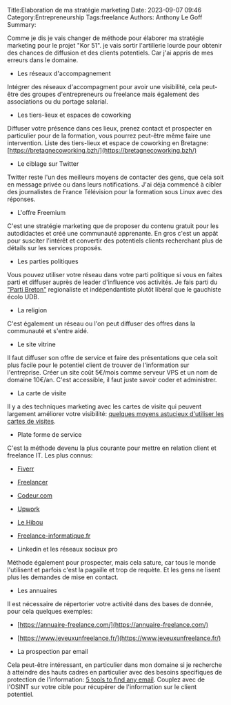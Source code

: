 Title:Elaboration de ma stratégie marketing
Date: 2023-09-07 09:46
Category:Entrepreneurship
Tags:freelance
Authors: Anthony Le Goff
Summary:

Comme je dis je vais changer de méthode pour élaborer ma stratégie marketing pour le projet "Kor 51". je vais sortir l'artillerie lourde pour obtenir des chances de diffusion et des clients potentiels. Car j'ai appris de mes erreurs dans le domaine.

* Les réseaux d'accompagnement

Intégrer des réseaux d'accompagment pour avoir une visibilité, cela peut-être des groupes d'entrepreneurs ou freelance mais également des associations ou du portage salarial.

* Les tiers-lieux et espaces de coworking

Diffuser votre présence dans ces lieux, prenez contact et prospecter en particulier pour de la formation, vous pourrez peut-être même faire une intervention. Liste des tiers-lieux et espace de coworking en Bretagne: [https://bretagnecoworking.bzh/](https://bretagnecoworking.bzh/)

* Le ciblage sur Twitter

Twitter reste l'un des meilleurs moyens de contacter des gens, que cela soit en message privée ou dans leurs notifications. J'ai déja commencé à cibler des journalistes de France Télévision pour la formation sous Linux avec des réponses.

* L'offre Freemium

C'est une stratégie marketing que de proposer du contenu gratuit pour les autodidactes et créé une communauté apprenante. En gros c'est un appât pour susciter l'intérêt et convertir des potentiels clients recherchant plus de détails sur les services proposés. 

* Les parties politiques

Vous pouvez utiliser votre réseau dans votre parti politique si vous en faites parti et diffuser auprès de leader d'influence vos activités. Je fais parti du ["Parti Breton"](https://partibreton.bzh/) regionaliste et indépendantiste plutôt libéral que le gauchiste écolo UDB.

* La religion

C'est également un réseau ou l'on peut diffuser des offres dans la communauté et s'entre aidé.

* Le site vitrine

Il faut diffuser son offre de service et faire des présentations que cela soit plus facile pour le potentiel client de trouver de l'information sur l'entreprise. Créer un site coût 5€/mois comme serveur VPS et un nom de domaine 10€/an. C'est accessible, il faut juste savoir coder et administrer.

* La carte de visite

Il y a des techniques marketing avec les cartes de visite qui peuvent largement améliorer votre visibilité: [quelques moyens astucieux d'utiliser les cartes de visites](https://www.freelogoservices.com/blog/fr/2018/05/04/10-endroits-astucieux-ou-laisser-vos-cartes-de-visite/).

* Plate forme de service

C'est la méthode devenu la plus courante pour mettre en relation client et freelance IT. Les plus connus:

* [Fiverr](https://www.fiverr.com/)
* [Freelancer](https://www.fr.freelancer.com/)
* [Codeur.com](https://www.codeur.com/)
* [Upwork](https://www.upwork.com/)
* [Le Hibou](https://www.lehibou.com/)
* [Freelance-informatique.fr](https://www.freelance-informatique.fr/)

* Linkedin et les réseaux sociaux pro

Méthode également pour prospecter, mais cela sature, car tous le monde l'utilisent et parfois c'est la pagaille et trop de requète. Et les gens ne lisent plus les demandes de mise en contact.

* Les annuaires

Il est nécessaire de répertorier votre activité dans des bases de donnée, pour cela quelques exemples:

* [https://annuaire-freelance.com/](https://annuaire-freelance.com/)
* [https://www.jeveuxunfreelance.fr/](https://www.jeveuxunfreelance.fr/)

* La prospection par email

Cela peut-être intéressant, en particulier dans mon domaine si je recherche à atteindre des hauts cadres en particulier avec des besoins specifiques de protection de l'information: [5 tools to find any email](https://www.leadin.fr/en/5-tools-to-find-any-email-address/). Couplez avec de l'OSINT sur votre cible pour récupérer de l'information sur le client potentiel.